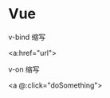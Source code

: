 # Vue

v-bind 缩写
<!-- 完整语法 -->
<a v-bind:href="url"></a>
<!-- 缩写 -->
<a:href="url"></a>

v-on 缩写
<!-- 完整语法 -->
<a v-on:click="doSomething"></a>
<!-- 缩写 -->
<a @:click="doSomething"></a>